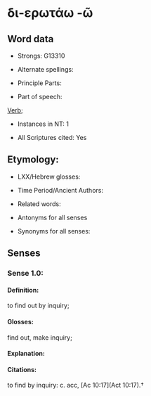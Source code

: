 # δι-ερωτάω -ῶ 

<!-- Status: S2=NeedsFinalCheck -->
<!-- Lexica used for edits:   -->

## Word data

* Strongs: G13310

* Alternate spellings:



* Principle Parts: 


* Part of speech: 

[Verb](http://ugg.readthedocs.io/en/latest/verb.html); 

* Instances in NT: 1

* All Scriptures cited: Yes

## Etymology: 


* LXX/Hebrew glosses: 


* Time Period/Ancient Authors: 


* Related words: 

* Antonyms for all senses

* Synonyms for all senses: 


## Senses 


### Sense  1.0: 

#### Definition: 

to find out by inquiry;

#### Glosses: 

 find out, make inquiry;

#### Explanation: 


#### Citations: 

to find by inquiry: c. acc, [Ac 10:17](Act 10:17).†
